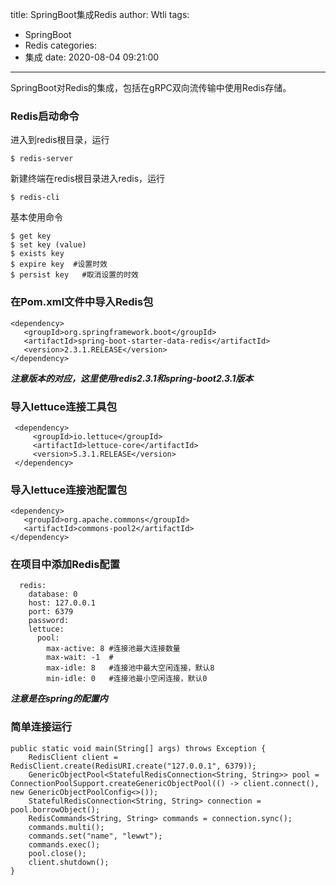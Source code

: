title: SpringBoot集成Redis
author: Wtli
tags:
  - SpringBoot
  - Redis
categories:
  - 集成
date: 2020-08-04 09:21:00
---
SpringBoot对Redis的集成，包括在gRPC双向流传输中使用Redis存储。
<!-- more -->

### Redis启动命令

进入到redis根目录，运行
```
$ redis-server
```
新建终端在redis根目录进入redis，运行
```
$ redis-cli
```
基本使用命令
```
$ get key
$ set key (value)
$ exists key
$ expire key  #设置时效
$ persist key	#取消设置的时效
```


### 在Pom.xml文件中导入Redis包

```
<dependency>
   <groupId>org.springframework.boot</groupId>
   <artifactId>spring-boot-starter-data-redis</artifactId>
   <version>2.3.1.RELEASE</version>
</dependency>
```

***注意版本的对应，这里使用redis2.3.1和spring-boot2.3.1版本***

### 导入lettuce连接工具包

```
 <dependency>
     <groupId>io.lettuce</groupId>
     <artifactId>lettuce-core</artifactId>
     <version>5.3.1.RELEASE</version>
 </dependency>
```
### 导入lettuce连接池配置包

```
<dependency>
   <groupId>org.apache.commons</groupId>
   <artifactId>commons-pool2</artifactId>
</dependency>
```

### 在项目中添加Redis配置
```
  redis:
    database: 0
    host: 127.0.0.1
    port: 6379
    password:
    lettuce:
      pool:
        max-active: 8 #连接池最大连接数量
        max-wait: -1  #
        max-idle: 8   #连接池中最大空闲连接，默认8
        min-idle: 0   #连接池最小空闲连接，默认0
```
***注意是在spring的配置内***

### 简单连接运行

```
public static void main(String[] args) throws Exception {
    RedisClient client = RedisClient.create(RedisURI.create("127.0.0.1", 6379));
    GenericObjectPool<StatefulRedisConnection<String, String>> pool = ConnectionPoolSupport.createGenericObjectPool(() -> client.connect(), new GenericObjectPoolConfig<>());
    StatefulRedisConnection<String, String> connection = pool.borrowObject();
    RedisCommands<String, String> commands = connection.sync();
    commands.multi();
    commands.set("name", "lewwt");
    commands.exec();
    pool.close();
    client.shutdown();
}
```

